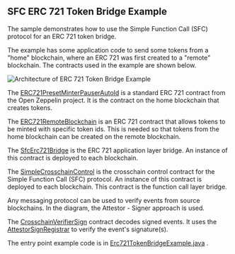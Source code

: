 SFC ERC 721 Token Bridge Example
----------------
The sample demonstrates how to use the Simple Function Call (SFC) 
protocol for an ERC 721 token bridge.

The example has some application code to send some tokens from 
a "home" blockchain, where an ERC 721 was first created to a "remote"
blockchain. The contracts used in the example are shown below.

![Architecture of ERC 721 Token Bridge Example](https://raw.githubusercontent.com/ConsenSys/gpact/application/sfc-examples/erc721tokenbridge/erc721architecture.png "Architecture of ERC 721 Token Bridge Example")

The [ERC721PresetMinterPauserAutoId](https://github.com/ConsenSys/gpact/tree/main/common/openzeppelin/src/main/solidity/token/ERC721/presets/ERC721PresetMinterPauserAutoId.sol) is a standard ERC 721 contract from
the Open Zeppelin project. It is the contract on the home blockchain
that creates tokens.

The [ERC721RemoteBlockchain](https://github.com/ConsenSys/gpact/tree/main/application/nonatomic-appcontracts/erc721bridge/src/main/solidity/ERC721RemoteBlockchain.sol) is
an ERC 721 contract that allows tokens to be minted with specific token ids. 
This is needed so that tokens from the home blockchain can be created
on the remote blockchain.

The [SfcErc721Bridge](https://github.com/ConsenSys/gpact/tree/main/application/nonatomic-appcontracts/erc721bridge/src/main/solidity/SfcErc721Bridge.sol) is the ERC 721
application layer bridge. An instance of this contract is
deployed to each blockchain. 

The [SimpleCrosschainControl](https://github.com/ConsenSys/gpact/tree/main/functioncall/sfc/src/main/solidity/SimpleCrosschainControl.sol) is the crosschain control
contract for the Simple Function Call (SFC) protocol. An instance of this contract is
deployed to each blockchain. This contract is the function 
call layer bridge.

Any messaging protocol can be used to verify events from source
blockchains. In the diagram, the Attestor - Signer approach is used.

The [CrosschainVerifierSign](https://github.com/ConsenSys/gpact/tree/main/messaging/attestor-sign/src/main/solidity/CrosschainVerifierSign.sol)
contract decodes signed events. It uses the [AttestorSignRegistrar](https://github.com/ConsenSys/gpact/tree/main/messaging/attestor-sign/src/main/solidity/AttestorSignRegistrar.sol)
to verify the event's signature(s).

The entry point example code is in [Erc721TokenBridgeExample.java](https://github.com/ConsenSys/gpact/tree/main/application/sfc-examples/erc721tokenbridge/src/main/java/net/consensys/gpact/sfc/examples/erc721tokenbridge/Erc721TokenBridgeExample.java) .